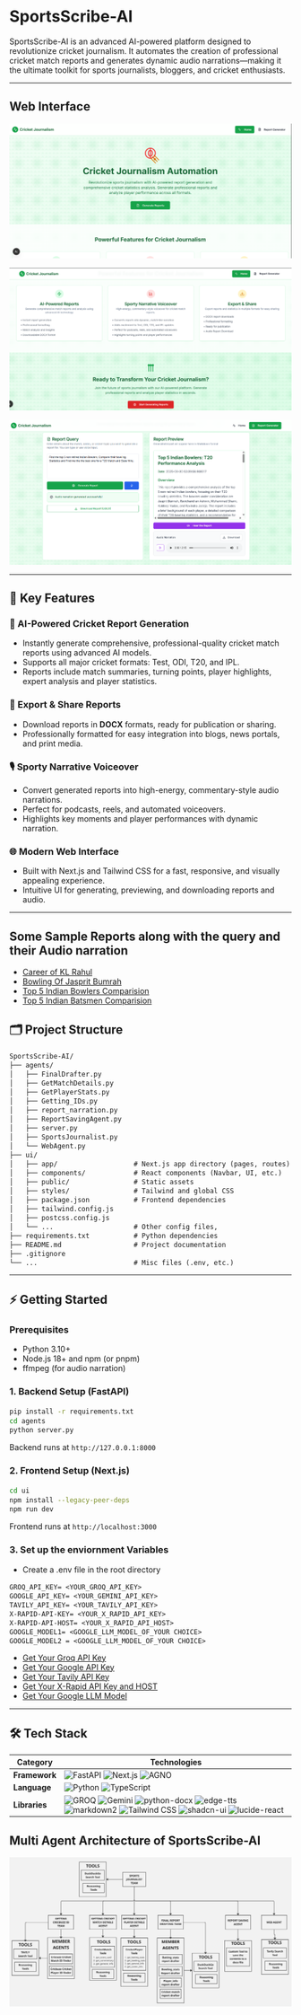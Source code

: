 # SportsScribe-AI

SportsScribe-AI is an advanced AI-powered platform designed to revolutionize cricket journalism. It automates the creation of professional cricket match reports and generates dynamic audio narrations—making it the ultimate toolkit for sports journalists, bloggers, and cricket enthusiasts.

---

## Web Interface

![Alt text](./images/1.png)

![Alt text](./images/2.png)

![Alt text](./images/3.png)

---

## 🚀 Key Features

### 🏏 AI-Powered Cricket Report Generation
- Instantly generate comprehensive, professional-quality cricket match reports using advanced AI models.
- Supports all major cricket formats: Test, ODI, T20, and IPL.
- Reports include match summaries, turning points, player highlights, expert analysis and player statistics.

### 📝 Export & Share Reports
- Download reports in **DOCX** formats, ready for publication or sharing.
- Professionally formatted for easy integration into blogs, news portals, and print media.

### 🎙️ Sporty Narrative Voiceover
- Convert generated reports into high-energy, commentary-style audio narrations.
- Perfect for podcasts, reels, and automated voiceovers.
- Highlights key moments and player performances with dynamic narration.

### 🌐 Modern Web Interface
- Built with Next.js and Tailwind CSS for a fast, responsive, and visually appealing experience.
- Intuitive UI for generating, previewing, and downloading reports and audio.

---

## Some Sample Reports along with the query and their Audio narration

- [Career of KL Rahul](./Results/KL%20RAHUL/)
- [Bowling Of Jasprit Bumrah](./Results/Jasprit%20Bumrah/)
- [Top 5 Indian Bowlers Comparision](./Results/Top%20Indian%20Bowler/)
- [Top 5 Indian Batsmen Comparision](./Results/Top%20Indian%20Batsmen/)

## 🗂️ Project Structure

```
SportsScribe-AI/
├── agents/
│   ├── FinalDrafter.py
│   ├── GetMatchDetails.py
│   ├── GetPlayerStats.py
│   ├── Getting_IDs.py
│   ├── report_narration.py
│   ├── ReportSavingAgent.py
│   ├── server.py
│   ├── SportsJournalist.py
│   └── WebAgent.py
├── ui/
│   ├── app/                   # Next.js app directory (pages, routes)
│   ├── components/            # React components (Navbar, UI, etc.)
│   ├── public/                # Static assets
│   ├── styles/                # Tailwind and global CSS
│   ├── package.json           # Frontend dependencies
│   ├── tailwind.config.js
│   ├── postcss.config.js
│   └── ...                    # Other config files, 
├── requirements.txt           # Python dependencies
├── README.md                  # Project documentation
├── .gitignore
└── ...                        # Misc files (.env, etc.)
```

---

## ⚡ Getting Started

### Prerequisites

- Python 3.10+
- Node.js 18+ and npm (or pnpm)
- ffmpeg (for audio narration)

### 1. Backend Setup (FastAPI)

```sh
pip install -r requirements.txt
cd agents
python server.py
```
Backend runs at `http://127.0.0.1:8000`

### 2. Frontend Setup (Next.js)

```sh
cd ui
npm install --legacy-peer-deps
npm run dev
```
Frontend runs at `http://localhost:3000`

### 3. Set up the enviornment Variables
- Create a .env file in the root directory

```
GROQ_API_KEY= <YOUR_GROQ_API_KEY> 
GOOGLE_API_KEY= <YOUR_GEMINI_API_KEY>
TAVILY_API_KEY= <YOUR_TAVILY_API_KEY>
X-RAPID-API-KEY= <YOUR_X_RAPID_API_KEY>
X-RAPID-API-HOST= <YOUR_X_RAPID_API_HOST>
GOOGLE_MODEL1= <GOOGLE_LLM_MODEL_OF_YOUR CHOICE>
GOOGLE_MODEL2 = <GOOGLE_LLM_MODEL_OF_YOUR CHOICE>
```

- [Get Your Groq API Key](https://console.groq.com/docs/overview)
- [Get Your Google API Key](https://console.cloud.google.com/)
- [Get Your Tavily API Key](https://tavily.com/)
- [Get Your X-Rapid API Key and HOST](https://rapidapi.com/cricketapilive/api/cricbuzz-cricket)
- [Get Your Google LLM Model](https://ai.google.dev/gemini-api/docs/models)
---

## 🛠️ Tech Stack

<table>
  <thead>
    <tr>
      <th>Category</th>
      <th>Technologies</th>
    </tr>
  </thead>
  <tbody>
    <tr>
      <td><strong>Framework</strong></td>
      <td>
        <img src="https://img.shields.io/badge/fastapi-009688?style=for-the-badge&logo=fastapi&logoColor=white" alt="FastAPI" />
        <img src="https://img.shields.io/badge/next.js-000000?style=for-the-badge&logo=next.js&logoColor=white" alt="Next.js" />
        <img src="https://img.shields.io/badge/agno-000000?style=for-the-badge" alt="AGNO" />
      </td>
    </tr>
    <tr>
      <td><strong>Language</strong></td>
      <td>
        <img src="https://img.shields.io/badge/python-3776AB?style=for-the-badge&logo=python&logoColor=white" alt="Python" />
        <img src="https://img.shields.io/badge/typescript-3178C6?style=for-the-badge&logo=typescript&logoColor=white" alt="TypeScript" />
      </td>
    </tr>
    <tr>
      <td><strong>Libraries</strong></td>
      <td>
        <img src="https://img.shields.io/badge/groq-FF6F00?style=for-the-badge" alt="GROQ" />
        <img src="https://img.shields.io/badge/gemini-4285F4?style=for-the-badge" alt="Gemini" />
        <img src="https://img.shields.io/badge/python--docx-3776AB?style=for-the-badge" alt="python-docx" />
        <img src="https://img.shields.io/badge/pyttsx3-4B8BBE?style=for-the-badge" alt="edge-tts" />
        <img src="https://img.shields.io/badge/markdown2-000000?style=for-the-badge" alt="markdown2" />
        <img src="https://img.shields.io/badge/tailwindcss-06B6D4?style=for-the-badge&logo=tailwindcss&logoColor=white" alt="Tailwind CSS" />
        <img src="https://img.shields.io/badge/shadcn--ui-111827?style=for-the-badge" alt="shadcn-ui" />
        <img src="https://img.shields.io/badge/lucide--react-000000?style=for-the-badge" alt="lucide-react" />
      </td>
    </tr>
  </tbody>
</table>

## Multi Agent Architecture of SportsScribe-AI

![Alt text](./images/Multi%20agent%20architecture.jpg)

